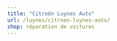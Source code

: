 ```yaml
---
title: "Citroën Luynes Auto"
url: /luynes/citroen-luynes-auto/
shop: réparation de voitures
---
```

